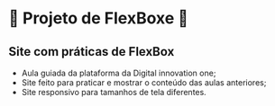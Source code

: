 # :book: Projeto de FlexBoxe :book:
## Site com práticas de FlexBox
* Aula guiada da plataforma da Digital innovation one;
* Site feito para praticar e mostrar o conteúdo das aulas anteriores;
* Site responsivo para tamanhos de tela diferentes.
